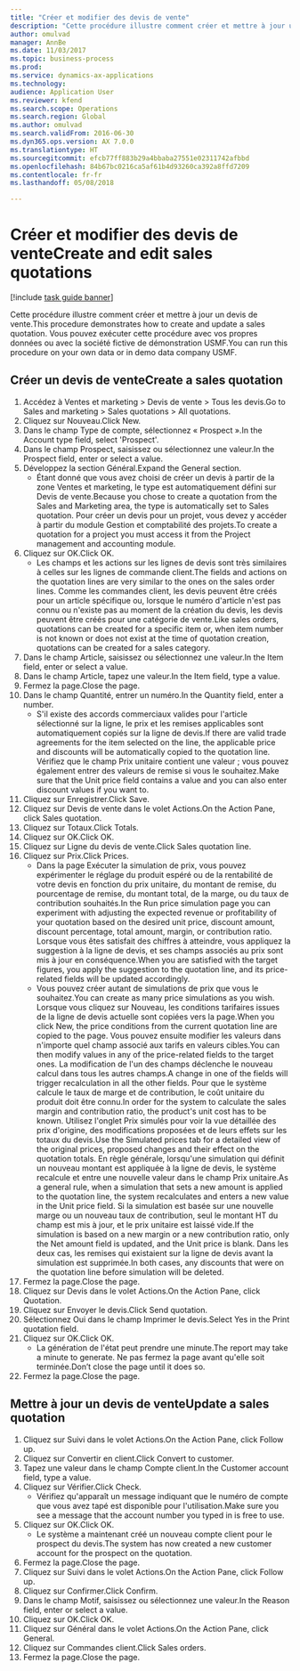 ```yaml
--- 
title: "Créer et modifier des devis de vente"
description: "Cette procédure illustre comment créer et mettre à jour un devis de vente."
author: omulvad
manager: AnnBe
ms.date: 11/03/2017
ms.topic: business-process
ms.prod: 
ms.service: dynamics-ax-applications
ms.technology: 
audience: Application User
ms.reviewer: kfend
ms.search.scope: Operations
ms.search.region: Global
ms.author: omulvad
ms.search.validFrom: 2016-06-30
ms.dyn365.ops.version: AX 7.0.0
ms.translationtype: HT
ms.sourcegitcommit: efcb77ff883b29a4bbaba27551e02311742afbbd
ms.openlocfilehash: 84b67bc0216ca5af61b4d93260ca392a8ffd7209
ms.contentlocale: fr-fr
ms.lasthandoff: 05/08/2018

---
```

# <a name="create-and-edit-sales-quotations"></a><span data-ttu-id="10439-103">Créer et modifier des devis de vente</span><span class="sxs-lookup"><span data-stu-id="10439-103">Create and edit sales quotations</span></span>

[!include [task guide banner](../../includes/task-guide-banner.md)]

<span data-ttu-id="10439-104">Cette procédure illustre comment créer et mettre à jour un devis de vente.</span><span class="sxs-lookup"><span data-stu-id="10439-104">This procedure demonstrates how to create and update a sales quotation.</span></span> <span data-ttu-id="10439-105">Vous pouvez exécuter cette procédure avec vos propres données ou avec la société fictive de démonstration USMF.</span><span class="sxs-lookup"><span data-stu-id="10439-105">You can run this procedure on your own data or in demo data company USMF.</span></span>


## <a name="create-a-sales-quotation"></a><span data-ttu-id="10439-106">Créer un devis de vente</span><span class="sxs-lookup"><span data-stu-id="10439-106">Create a sales quotation</span></span>
1. <span data-ttu-id="10439-107">Accédez à Ventes et marketing > Devis de vente > Tous les devis.</span><span class="sxs-lookup"><span data-stu-id="10439-107">Go to Sales and marketing > Sales quotations > All quotations.</span></span>
2. <span data-ttu-id="10439-108">Cliquez sur Nouveau.</span><span class="sxs-lookup"><span data-stu-id="10439-108">Click New.</span></span>
3. <span data-ttu-id="10439-109">Dans le champ Type de compte, sélectionnez « Prospect ».</span><span class="sxs-lookup"><span data-stu-id="10439-109">In the Account type field, select 'Prospect'.</span></span>
4. <span data-ttu-id="10439-110">Dans le champ Prospect, saisissez ou sélectionnez une valeur.</span><span class="sxs-lookup"><span data-stu-id="10439-110">In the Prospect field, enter or select a value.</span></span>
5. <span data-ttu-id="10439-111">Développez la section Général.</span><span class="sxs-lookup"><span data-stu-id="10439-111">Expand the General section.</span></span>
    * <span data-ttu-id="10439-112">Étant donné que vous avez choisi de créer un devis à partir de la zone Ventes et marketing, le type est automatiquement défini sur Devis de vente.</span><span class="sxs-lookup"><span data-stu-id="10439-112">Because you chose to create a quotation from the Sales and Marketing area, the type is automatically set to Sales quotation.</span></span> <span data-ttu-id="10439-113">Pour créer un devis pour un projet, vous devez y accéder à partir du module Gestion et comptabilité des projets.</span><span class="sxs-lookup"><span data-stu-id="10439-113">To create a quotation for a project you must access it from the Project management and accounting module.</span></span>   
6. <span data-ttu-id="10439-114">Cliquez sur OK.</span><span class="sxs-lookup"><span data-stu-id="10439-114">Click OK.</span></span>
    * <span data-ttu-id="10439-115">Les champs et les actions sur les lignes de devis sont très similaires à celles sur les lignes de commande client.</span><span class="sxs-lookup"><span data-stu-id="10439-115">The fields and actions on the quotation lines are very similar to the ones on the sales order lines.</span></span>   <span data-ttu-id="10439-116">Comme les commandes client, les devis peuvent être créés pour un article spécifique ou, lorsque le numéro d'article n'est pas connu ou n'existe pas au moment de la création du devis, les devis peuvent être créés pour une catégorie de vente.</span><span class="sxs-lookup"><span data-stu-id="10439-116">Like sales orders, quotations can be created for a specific item or, when item number is not known or does not exist at the time of quotation creation, quotations can be created for a sales category.</span></span>  
7. <span data-ttu-id="10439-117">Dans le champ Article, saisissez ou sélectionnez une valeur.</span><span class="sxs-lookup"><span data-stu-id="10439-117">In the Item field, enter or select a value.</span></span>
8. <span data-ttu-id="10439-118">Dans le champ Article, tapez une valeur.</span><span class="sxs-lookup"><span data-stu-id="10439-118">In the Item field, type a value.</span></span>
9. <span data-ttu-id="10439-119">Fermez la page.</span><span class="sxs-lookup"><span data-stu-id="10439-119">Close the page.</span></span>
10. <span data-ttu-id="10439-120">Dans le champ Quantité, entrer un numéro.</span><span class="sxs-lookup"><span data-stu-id="10439-120">In the Quantity field, enter a number.</span></span>
    * <span data-ttu-id="10439-121">S'il existe des accords commerciaux valides pour l'article sélectionné sur la ligne, le prix et les remises applicables sont automatiquement copiés sur la ligne de devis.</span><span class="sxs-lookup"><span data-stu-id="10439-121">If there are valid trade agreements for the item selected on the line, the applicable price and discounts will be automatically copied to the quotation line.</span></span> <span data-ttu-id="10439-122">Vérifiez que le champ Prix unitaire contient une valeur ; vous pouvez également entrer des valeurs de remise si vous le souhaitez.</span><span class="sxs-lookup"><span data-stu-id="10439-122">Make sure that the Unit price field contains a value and you can also enter discount values if you want to.</span></span>  
11. <span data-ttu-id="10439-123">Cliquez sur Enregistrer.</span><span class="sxs-lookup"><span data-stu-id="10439-123">Click Save.</span></span>
12. <span data-ttu-id="10439-124">Cliquez sur Devis de vente dans le volet Actions.</span><span class="sxs-lookup"><span data-stu-id="10439-124">On the Action Pane, click Sales quotation.</span></span>
13. <span data-ttu-id="10439-125">Cliquez sur Totaux.</span><span class="sxs-lookup"><span data-stu-id="10439-125">Click Totals.</span></span>
14. <span data-ttu-id="10439-126">Cliquez sur OK.</span><span class="sxs-lookup"><span data-stu-id="10439-126">Click OK.</span></span>
15. <span data-ttu-id="10439-127">Cliquez sur Ligne du devis de vente.</span><span class="sxs-lookup"><span data-stu-id="10439-127">Click Sales quotation line.</span></span>
16. <span data-ttu-id="10439-128">Cliquez sur Prix.</span><span class="sxs-lookup"><span data-stu-id="10439-128">Click Prices.</span></span>
    * <span data-ttu-id="10439-129">Dans la page Exécuter la simulation de prix, vous pouvez expérimenter le réglage du produit espéré ou de la rentabilité de votre devis en fonction du prix unitaire, du montant de remise, du pourcentage de remise, du montant total, de la marge, ou du taux de contribution souhaités.</span><span class="sxs-lookup"><span data-stu-id="10439-129">In the Run price simulation page you can experiment with adjusting the expected revenue or profitability of your quotation based on the desired unit price, discount amount, discount percentage, total amount, margin, or contribution ratio.</span></span>   <span data-ttu-id="10439-130">Lorsque vous êtes satisfait des chiffres à atteindre, vous appliquez la suggestion à la ligne de devis, et ses champs associés au prix sont mis à jour en conséquence.</span><span class="sxs-lookup"><span data-stu-id="10439-130">When you are satisfied with the target figures, you apply the suggestion to the quotation line, and its price-related fields will be updated accordingly.</span></span>  
    * <span data-ttu-id="10439-131">Vous pouvez créer autant de simulations de prix que vous le souhaitez.</span><span class="sxs-lookup"><span data-stu-id="10439-131">You can create as many price simulations as you wish.</span></span> <span data-ttu-id="10439-132">Lorsque vous cliquez sur Nouveau, les conditions tarifaires issues de la ligne de devis actuelle sont copiées vers la page.</span><span class="sxs-lookup"><span data-stu-id="10439-132">When you click New, the price conditions from the current quotation line are copied to the page.</span></span> <span data-ttu-id="10439-133">Vous pouvez ensuite modifier les valeurs dans n'importe quel champ associé aux tarifs en valeurs cibles.</span><span class="sxs-lookup"><span data-stu-id="10439-133">You can then modify values in any of the price-related fields to the target ones.</span></span> <span data-ttu-id="10439-134">La modification de l'un des champs déclenche le nouveau calcul dans tous les autres champs.</span><span class="sxs-lookup"><span data-stu-id="10439-134">A change in one of the fields will trigger recalculation in all the other fields.</span></span> <span data-ttu-id="10439-135">Pour que le système calcule le taux de marge et de contribution, le coût unitaire du produit doit être connu.</span><span class="sxs-lookup"><span data-stu-id="10439-135">In order for the system to calculate the sales margin and contribution ratio, the product's unit cost has to be known.</span></span> <span data-ttu-id="10439-136">Utilisez l'onglet Prix simulés pour voir la vue détaillée des prix d'origine, des modifications proposées et de leurs effets sur les totaux du devis.</span><span class="sxs-lookup"><span data-stu-id="10439-136">Use the Simulated prices tab for a detailed view of the original prices, proposed changes and their effect on the quotation totals.</span></span>   <span data-ttu-id="10439-137">En règle générale, lorsqu'une simulation qui définit un nouveau montant est appliquée à la ligne de devis, le système recalcule et entre une nouvelle valeur dans le champ Prix unitaire.</span><span class="sxs-lookup"><span data-stu-id="10439-137">As a general rule, when a simulation that sets a new amount is applied to the quotation line, the system recalculates and enters a new value in the Unit price field.</span></span> <span data-ttu-id="10439-138">Si la simulation est basée sur une nouvelle marge ou un nouveau taux de contribution, seul le montant HT du champ est mis à jour, et le prix unitaire est laissé vide.</span><span class="sxs-lookup"><span data-stu-id="10439-138">If the simulation is based on a new margin or a new contribution ratio, only the Net amount field is updated, and the Unit price is blank.</span></span> <span data-ttu-id="10439-139">Dans les deux cas, les remises qui existaient sur la ligne de devis avant la simulation est supprimée.</span><span class="sxs-lookup"><span data-stu-id="10439-139">In both cases, any discounts that were on the quotation line before simulation will be deleted.</span></span>  
17. <span data-ttu-id="10439-140">Fermez la page.</span><span class="sxs-lookup"><span data-stu-id="10439-140">Close the page.</span></span>
18. <span data-ttu-id="10439-141">Cliquez sur Devis dans le volet Actions.</span><span class="sxs-lookup"><span data-stu-id="10439-141">On the Action Pane, click Quotation.</span></span>
19. <span data-ttu-id="10439-142">Cliquez sur Envoyer le devis.</span><span class="sxs-lookup"><span data-stu-id="10439-142">Click Send quotation.</span></span>
20. <span data-ttu-id="10439-143">Sélectionnez Oui dans le champ Imprimer le devis.</span><span class="sxs-lookup"><span data-stu-id="10439-143">Select Yes in the Print quotation field.</span></span>
21. <span data-ttu-id="10439-144">Cliquez sur OK.</span><span class="sxs-lookup"><span data-stu-id="10439-144">Click OK.</span></span>
    * <span data-ttu-id="10439-145">La génération de l'état peut prendre une minute.</span><span class="sxs-lookup"><span data-stu-id="10439-145">The report may take a minute to generate.</span></span> <span data-ttu-id="10439-146">Ne pas fermez la page avant qu'elle soit terminée.</span><span class="sxs-lookup"><span data-stu-id="10439-146">Don’t close the page until it does so.</span></span>  
22. <span data-ttu-id="10439-147">Fermez la page.</span><span class="sxs-lookup"><span data-stu-id="10439-147">Close the page.</span></span>

## <a name="update-a-sales-quotation"></a><span data-ttu-id="10439-148">Mettre à jour un devis de vente</span><span class="sxs-lookup"><span data-stu-id="10439-148">Update a sales quotation</span></span>
1. <span data-ttu-id="10439-149">Cliquez sur Suivi dans le volet Actions.</span><span class="sxs-lookup"><span data-stu-id="10439-149">On the Action Pane, click Follow up.</span></span>
2. <span data-ttu-id="10439-150">Cliquez sur Convertir en client.</span><span class="sxs-lookup"><span data-stu-id="10439-150">Click Convert to customer.</span></span>
3. <span data-ttu-id="10439-151">Tapez une valeur dans le champ Compte client.</span><span class="sxs-lookup"><span data-stu-id="10439-151">In the Customer account field, type a value.</span></span>
4. <span data-ttu-id="10439-152">Cliquez sur Vérifier.</span><span class="sxs-lookup"><span data-stu-id="10439-152">Click Check.</span></span>
    * <span data-ttu-id="10439-153">Vérifiez qu'apparaît un message indiquant que le numéro de compte que vous avez tapé est disponible pour l'utilisation.</span><span class="sxs-lookup"><span data-stu-id="10439-153">Make sure you see a message that the account number you typed in is free to use.</span></span>  
5. <span data-ttu-id="10439-154">Cliquez sur OK.</span><span class="sxs-lookup"><span data-stu-id="10439-154">Click OK.</span></span>
    * <span data-ttu-id="10439-155">Le système a maintenant créé un nouveau compte client pour le prospect du devis.</span><span class="sxs-lookup"><span data-stu-id="10439-155">The system has now created a new customer account for the prospect on the quotation.</span></span>  
6. <span data-ttu-id="10439-156">Fermez la page.</span><span class="sxs-lookup"><span data-stu-id="10439-156">Close the page.</span></span>
7. <span data-ttu-id="10439-157">Cliquez sur Suivi dans le volet Actions.</span><span class="sxs-lookup"><span data-stu-id="10439-157">On the Action Pane, click Follow up.</span></span>
8. <span data-ttu-id="10439-158">Cliquez sur Confirmer.</span><span class="sxs-lookup"><span data-stu-id="10439-158">Click Confirm.</span></span>
9. <span data-ttu-id="10439-159">Dans le champ Motif, saisissez ou sélectionnez une valeur.</span><span class="sxs-lookup"><span data-stu-id="10439-159">In the Reason field, enter or select a value.</span></span>
10. <span data-ttu-id="10439-160">Cliquez sur OK.</span><span class="sxs-lookup"><span data-stu-id="10439-160">Click OK.</span></span>
11. <span data-ttu-id="10439-161">Cliquez sur Général dans le volet Actions.</span><span class="sxs-lookup"><span data-stu-id="10439-161">On the Action Pane, click General.</span></span>
12. <span data-ttu-id="10439-162">Cliquez sur Commandes client.</span><span class="sxs-lookup"><span data-stu-id="10439-162">Click Sales orders.</span></span>
13. <span data-ttu-id="10439-163">Fermez la page.</span><span class="sxs-lookup"><span data-stu-id="10439-163">Close the page.</span></span>


